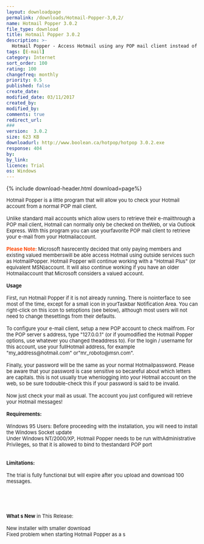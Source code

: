 ```yaml
---
layout: downloadpage
permalink: /downloads/Hotmail-Popper-3,0,2/
name: Hotmail Popper 3.0.2
file_type: download
title: Hotmail Popper 3.0.2
description: >-
  Hotmail Popper - Access Hotmail using any POP mail client instead of Outlook Express
tags: [E-mail]
category: Internet
sort_order: 100
rating: 100
changefreq: monthly
priority: 0.5
published: false
create_date: 
modified_date: 03/11/2017
created_by: 
modified_by: 
comments: true
redirect_url: 
### 
version:  3.0.2
size: 623 KB
downloadurl: http://www.boolean.ca/hotpop/hotpop 3.0.2.exe
response: 404
by: 
by_link: 
licence: Trial 
os: Windows
---
```


{% include download-header.html download=page%}

<p style="fix-download-text !important">
<p><font size="2"><p>Hotmail Popper is a little program that will allow you to check your Hotmail account from a normal POP mail client. <br />
<br />
Unlike standard mail accounts which allow users to retrieve their e-mail</a>through a POP mail client, Hotmail can normally only be checked on theWeb, or via Outlook Express. With this program you can use yourfavorite POP mail client to retrieve your e-mail from your Hotmailaccount. <br />
<br />
<font color="#ff4500"><strong>Please Note: </strong></font>Microsoft hasrecently decided that only paying members and existing valued memberswill be able access Hotmail using outside services such as HotmailPopper. Hotmail Popper will continue working with a "Hotmail Plus" (or equivalent MSN)account. It will also continue working if you have an older Hotmailaccount that Microsoft considers a valued account. <br />
<br />
<strong>Usage</strong><br />
<br />
First, run Hotmail Popper if it is not already running. There is nointerface to see most of the time, except for a small icon in yourTaskbar Notification Area. You can right-click on this icon to setoptions (see below), although most users will not need to change thesettings from their defaults. <br />
<br />
To configure your e-mail client, setup a new POP account to check mailfrom. For the POP server s address, type "127.0.0.1" (or if youmodified the Hotmail Popper options, use whatever you changed theaddress to). For the login / username for this account, use your fullHotmail address, for example "my_address@hotmail.com" or"mr_roboto@msn.com". <br />
<br />
Finally, your password will be the same as your normal Hotmailpassword. Please be aware that your password is case sensitive so becareful about which letters are capitals. this is not usually true whenlogging into your Hotmail account on the web, so be sure todouble-check this if your password is said to be invalid. <br />
<br />
Now just check your mail as usual. The account you just configured will retrieve your Hotmail messages! <br />
<br />
<span><strong>Requirements:</strong></span><br />
<br />
Windows 95 Users: Before proceeding with the installation, you will need to install the Windows Socket update</a><br />
Under Windows NT/2000/XP, Hotmail Popper needs to be run withAdministrative Privileges, so that it is allowed to bind to thestandard POP port<br />
<br />
<br />
<span><strong>Limitations:</strong></span><br />
<br />
The trial is fully functional but will expire after you upload and download 100 messages.</p>
<!-- google_ad_section_end -->
<p>&#160;</p>
<div class="celltext_big"><br />
<br />
<strong>What s New</strong> in This Release:<br />
<br />
New installer with smaller download <br />
Fixed problem when starting Hotmail Popper as a s</div></p></p>
